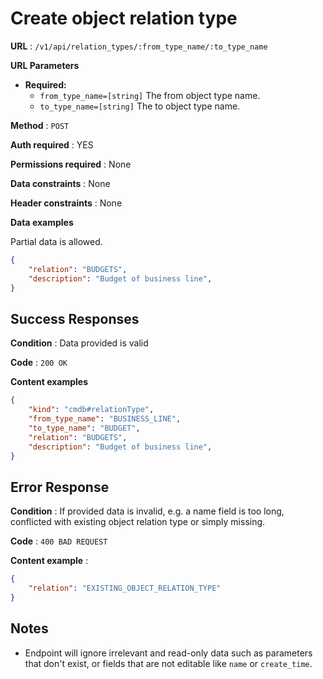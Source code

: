# Create object relation type

**URL** : `/v1/api/relation_types/:from_type_name/:to_type_name`

**URL Parameters**

* **Required:**
  * `from_type_name=[string]` The from object type name.
  * `to_type_name=[string]` The to object type name.

**Method** : `POST`

**Auth required** : YES

**Permissions required** : None

**Data constraints** : None

**Header constraints** : None

**Data examples**

Partial data is allowed.

```json
{
    "relation": "BUDGETS",
    "description": "Budget of business line",
}
```

## Success Responses

**Condition** : Data provided is valid

**Code** : `200 OK`

**Content examples**

```json
{
    "kind": "cmdb#relationType",
    "from_type_name": "BUSINESS_LINE",
    "to_type_name": "BUDGET",
    "relation": "BUDGETS",
    "description": "Budget of business line",
}
```

## Error Response

**Condition** : If provided data is invalid, e.g. a name field is too long, conflicted with existing object relation type or simply missing.

**Code** : `400 BAD REQUEST`

**Content example** :

```json
{
    "relation": "EXISTING_OBJECT_RELATION_TYPE"
}
```

## Notes

* Endpoint will ignore irrelevant and read-only data such as parameters that
  don't exist, or fields that are not editable like `name` or `create_time`.